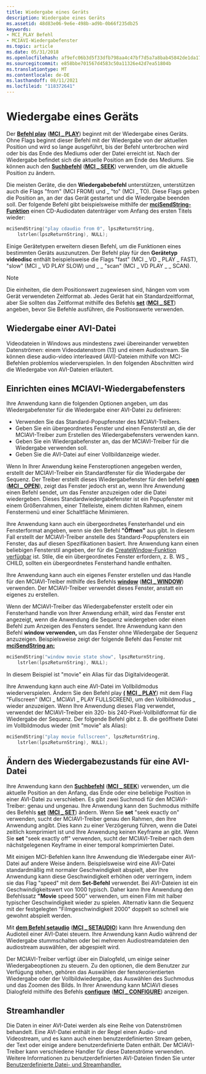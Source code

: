 ```yaml
---
title: Wiedergabe eines Geräts
description: Wiedergabe eines Geräts
ms.assetid: 48d83e06-9e6e-498b-ad9b-0b66f235db25
keywords:
- MCI_PLAY Befehl
- MCIAVI-Wiedergabefenster
ms.topic: article
ms.date: 05/31/2018
ms.openlocfilehash: af9efc06b3d5f33dfb798aa4c47bf7d5a7a8bab45842de1da170c860d2a4a5f2
ms.sourcegitcommit: e858bbe701567d4583c50a11326e42d7ea51804b
ms.translationtype: MT
ms.contentlocale: de-DE
ms.lasthandoff: 08/11/2021
ms.locfileid: "118372641"
---
```

# <a name="playing-a-device"></a>Wiedergabe eines Geräts

Der [**Befehl play**](play.md) ([**MCI \_ PLAY**](mci-play.md)) beginnt mit der Wiedergabe eines Geräts. Ohne Flags beginnt dieser Befehl mit der Wiedergabe von der aktuellen Position und wird so lange ausgeführt, bis der Befehl unterbrochen wird oder bis das Ende des Mediums oder der Datei erreicht ist. Nach der Wiedergabe befindet sich die aktuelle Position am Ende des Mediums. Sie können auch den [**Suchbefehl**](seek.md) ([**MCI \_ SEEK**](mci-seek.md)) verwenden, um die aktuelle Position zu ändern.

Die meisten Geräte, die den **Wiedergabebefehl** unterstützen, unterstützen auch die Flags "from" (MCI FROM) und \_ "to" (MCI \_ TO). Diese Flags geben die Position an, an der das Gerät gestartet und die Wiedergabe beenden soll. Der folgende Befehl gibt beispielsweise mithilfe der [**mciSendString-Funktion**](/previous-versions//dd757161(v=vs.85)) einen CD-Audiodaten datenträger vom Anfang des ersten Titels wieder:


```C++
mciSendString("play cdaudio from 0", lpszReturnString, 
    lstrlen(lpszReturnString), NULL);
```



Einige Gerätetypen erweitern diesen Befehl, um die Funktionen eines bestimmten Geräts auszunutzen. Der Befehl [](play.md) play für den **Gerätetyp videodisc** enthält beispielsweise die Flags "fast" (MCI \_ VD \_ PLAY \_ FAST), "slow" (MCI \_ VD PLAY SLOW) und \_ \_ "scan" (MCI \_ VD PLAY \_ \_ SCAN).

> [!Note]  
> Die einheiten, die dem Positionswert zugewiesen sind, hängen vom vom Gerät verwendeten Zeitformat ab. Jedes Gerät hat ein Standardzeitformat, aber Sie sollten das Zeitformat mithilfe des Befehls [**set**](set.md) ([**MCI \_ SET**](mci-set.md)) angeben, bevor Sie Befehle ausführen, die Positionswerte verwenden.

 

## <a name="playing-an-avi-file"></a>Wiedergabe einer AVI-Datei

Videodateien in Windows aus mindestens zwei übereinander verwebten Datenströmen: einem Videodatenstrom (13) und einem Audiostream. Sie können diese audio-video interleaved (AVI)-Dateien mithilfe von MCI-Befehlen problemlos wiederverspielen. In den folgenden Abschnitten wird die Wiedergabe von AVI-Dateien erläutert.

## <a name="setting-up-an-mciavi-playback-window"></a>Einrichten eines MCIAVI-Wiedergabefensters

Ihre Anwendung kann die folgenden Optionen angeben, um das Wiedergabefenster für die Wiedergabe einer AVI-Datei zu definieren:

-   Verwenden Sie das Standard-Popupfenster des MCIAVI-Treibers.
-   Geben Sie ein übergeordnetes Fenster und einen Fensterstil an, die der MCIAVI-Treiber zum Erstellen des Wiedergabefensters verwenden kann.
-   Geben Sie ein Wiedergabefenster an, das der MCIAVI-Treiber für die Wiedergabe verwenden soll.
-   Geben Sie die AVI-Datei auf einer Vollbildanzeige wieder.

Wenn In Ihrer Anwendung keine Fensteroptionen angegeben werden, erstellt der MCIAVI-Treiber ein Standardfenster für die Wiedergabe der Sequenz. Der Treiber erstellt dieses Wiedergabefenster für den befehl [**open**](open.md) ([**MCI \_ OPEN**](mci-open.md)), zeigt das Fenster jedoch erst an, wenn Ihre Anwendung einen Befehl sendet, um das Fenster anzuzeigen oder die Datei wiedergeben. Dieses Standardwiedergabefenster ist ein Popupfenster mit einem Größenrahmen, einer Titelleiste, einem dichten Rahmen, einem Fenstermenü und einer Schaltfläche Minimieren. 

Ihre Anwendung kann auch ein übergeordnetes Fensterhandel und ein Fensterformat angeben, wenn sie den Befehl **"Öffnen"** aus gibt. In diesem Fall erstellt der MCIAVI-Treiber anstelle des Standard-Popupfensters ein Fenster, das auf diesen Spezifikationen basiert. Ihre Anwendung kann einen beliebigen Fensterstil angeben, der für die [CreateWindow-Funktion verfügbar](/windows/win32/api/winuser/nf-winuser-createwindowa) ist. Stile, die ein übergeordnetes Fenster erfordern, z. B. WS \_ CHILD, sollten ein übergeordnetes Fensterhand handle enthalten.

Ihre Anwendung kann auch ein eigenes Fenster erstellen und das Handle für den MCIAVI-Treiber mithilfe des Befehls [**window**](window.md) ([**MCI \_ WINDOW**](mci-window.md)) verwenden. Der MCIAVI-Treiber verwendet dieses Fenster, anstatt ein eigenes zu erstellen.

Wenn der MCIAVI-Treiber das Wiedergabefenster erstellt oder ein Fensterhand handle von Ihrer Anwendung erhält, wird das Fenster erst angezeigt, wenn die Anwendung die Sequenz wiedergeben oder einen Befehl zum Anzeigen des Fensters sendet. Ihre Anwendung kann den Befehl **window verwenden,** um das Fenster ohne Wiedergabe der Sequenz anzuzeigen. Beispielsweise zeigt der folgende Befehl das Fenster mit [**mciSendString an:**](/previous-versions//dd757161(v=vs.85))


```C++
mciSendString("window movie state show", lpszReturnString,
    lstrlen(lpszReturnString), NULL);
```



In diesem Beispiel ist "movie" ein Alias für das Digitalvideogerät.

Ihre Anwendung kann auch eine AVI-Datei im Vollbildmodus wiederverspielen. Ändern Sie den Befehl play [**(**](play.md) [**MCI \_ PLAY**](mci-play.md)) mit dem Flag "Fullscreen" (MCI \_ MCIAVI \_ PLAY FULLSCREEN), um den Vollbildmodus \_ wieder anzuzeigen. Wenn Ihre Anwendung dieses Flag verwendet, verwendet der MCIAVI-Treiber ein 320- bis 240-Pixel-Vollbildformat für die Wiedergabe der Sequenz. Der folgende Befehl gibt z. B. die geöffnete Datei im Vollbildmodus wieder (mit "movie" als Alias):


```C++
mciSendString("play movie fullscreen", lpszReturnString,
    lstrlen(lpszReturnString), NULL);
```



## <a name="changing-the-playback-state-for-an-avi-file"></a>Ändern des Wiedergabezustands für eine AVI-Datei

Ihre Anwendung kann den [**Suchbefehl**](seek.md) ([**MCI \_ SEEK**](mci-seek.md)) verwenden, um die aktuelle Position an den Anfang, das Ende oder eine beliebige Position in einer AVI-Datei zu verschieben. Es gibt zwei Suchmodi für den MCIAVI-Treiber: genau und ungenau. Ihre Anwendung kann den Suchmodus mithilfe des Befehls [**set**](set.md) ([**MCI \_ SET**](mci-set.md)) ändern. Wenn Sie **set** "seek exactly on" verwenden, sucht der MCIAVI-Treiber genau den Rahmen, den Ihre Anwendung angibt. Dies kann zu einer Verzögerung führen, wenn die Datei zeitlich komprimiert ist und Ihre Anwendung keinen Keyframe an gibt. Wenn Sie **set** "seek exactly off" verwenden, sucht der MCIAVI-Treiber nach dem nächstgelegenen Keyframe in einer temporal komprimierten Datei.

Mit einigen MCI-Befehlen kann Ihre Anwendung die Wiedergabe einer AVI-Datei auf andere Weise ändern. Beispielsweise wird eine AVI-Datei standardmäßig mit normaler Geschwindigkeit abspielt, aber Ihre Anwendung kann diese Geschwindigkeit erhöhen oder verringern, indem sie das Flag "speed" mit dem **Set-Befehl** verwendet. Bei AVI-Dateien ist ein Geschwindigkeitswert von 1000 typisch. Daher kann Ihre Anwendung den Befehlssatz **"Movie** speed 500" verwenden, um einen Film mit halber typischer Geschwindigkeit wieder zu spielen. Alternativ kann die  Sequenz mit der festgelegten "Filmgeschwindigkeit 2000" doppelt so schnell wie gewohnt abspielt werden.

Mit [**dem Befehl setaudio**](setaudio.md) ([**MCI \_ SETAUDIO**](mci-setaudio.md)) kann Ihre Anwendung den Audioteil einer AVI-Datei steuern. Ihre Anwendung kann Audio während der Wiedergabe stummschalten oder bei mehreren Audiostreamdateien den audiostream auswählen, der abgespielt wird.

Der MCIAVI-Treiber verfügt über ein Dialogfeld, um einige seiner Wiedergabeoptionen zu steuern. Zu den optionen, die dem Benutzer zur Verfügung stehen, gehören das Auswählen der fensterorientierten Wiedergabe oder der Vollbildwiedergabe, das Auswählen des Suchmodus und das Zoomen des Bilds. In Ihrer Anwendung kann MCIAVI dieses Dialogfeld mithilfe des Befehls [**configure**](configure.md) ([**MCI \_ CONFIGURE**](mci-configure.md)) anzeigen.

## <a name="stream-handlers"></a>Streamhandler

Die Daten in einer AVI-Datei werden als eine Reihe von Datenströmen behandelt. Eine AVI-Datei enthält in der Regel einen Audio- und Videostream, und es kann auch einen benutzerdefinierten Stream geben, der Text oder einige andere benutzerdefinierte Daten enthält. Der MCIAVI-Treiber kann verschiedene Handler für diese Datenströme verwenden. Weitere Informationen zu benutzerdefinierten AVI-Dateien finden Sie unter [Benutzerdefinierte Datei- und Streamhandler.](custom-file-and-stream-handlers.md)

 

 